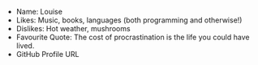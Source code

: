 - Name: Louise 
- Likes: Music, books, languages (both programming and otherwise!)
- Dislikes: Hot weather, mushrooms
- Favourite Quote: The cost of procrastination is the life you could have lived.
- GitHub Profile URL

